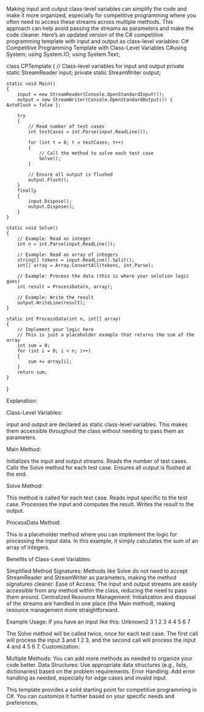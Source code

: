 Making input and output class-level variables can simplify the code and make it more organized, especially for competitive programming where you often need to access these streams across multiple methods. This approach can help avoid passing the streams as parameters and make the code cleaner.
Here’s an updated version of the C# competitive programming template with input and output as class-level variables:
C# Competitive Programming Template with Class-Level Variables
C#using System;
using System.IO;
using System.Text;

class CPTemplate
{
    // Class-level variables for input and output
    private static StreamReader input;
    private static StreamWriter output;

    static void Main()
    {
        input = new StreamReader(Console.OpenStandardInput());
        output = new StreamWriter(Console.OpenStandardOutput()) { AutoFlush = false };

        try
        {
            // Read number of test cases
            int testCases = int.Parse(input.ReadLine());

            for (int t = 0; t < testCases; t++)
            {
                // Call the method to solve each test case
                Solve();
            }

            // Ensure all output is flushed
            output.Flush();
        }
        finally
        {
            input.Dispose();
            output.Dispose();
        }
    }

    static void Solve()
    {
        // Example: Read an integer
        int n = int.Parse(input.ReadLine());

        // Example: Read an array of integers
        string[] tokens = input.ReadLine().Split();
        int[] array = Array.ConvertAll(tokens, int.Parse);

        // Example: Process the data (this is where your solution logic goes)
        int result = ProcessData(n, array);

        // Example: Write the result
        output.WriteLine(result);
    }

    static int ProcessData(int n, int[] array)
    {
        // Implement your logic here
        // This is just a placeholder example that returns the sum of the array
        int sum = 0;
        for (int i = 0; i < n; i++)
        {
            sum += array[i];
        }
        return sum;
    }
}

Explanation:


Class-Level Variables:

input and output are declared as static class-level variables. This makes them accessible throughout the class without needing to pass them as parameters.



Main Method:

Initializes the input and output streams.
Reads the number of test cases.
Calls the Solve method for each test case.
Ensures all output is flushed at the end.



Solve Method:

This method is called for each test case.
Reads input specific to the test case.
Processes the input and computes the result.
Writes the result to the output.



ProcessData Method:

This is a placeholder method where you can implement the logic for processing the input data.
In this example, it simply calculates the sum of an array of integers.



Benefits of Class-Level Variables:

Simplified Method Signatures: Methods like Solve do not need to accept StreamReader and StreamWriter as parameters, making the method signatures cleaner.
Ease of Access: The input and output streams are easily accessible from any method within the class, reducing the need to pass them around.
Centralized Resource Management: Initialization and disposal of the streams are handled in one place (the Main method), making resource management more straightforward.

Example Usage:
If you have an input like this:
Unknown2
3
1 2 3
4
4 5 6 7

The Solve method will be called twice, once for each test case. The first call will process the input 3 and 1 2 3, and the second call will process the input 4 and 4 5 6 7.
Customization:

Multiple Methods: You can add more methods as needed to organize your code better.
Data Structures: Use appropriate data structures (e.g., lists, dictionaries) based on the problem requirements.
Error Handling: Add error handling as needed, especially for edge cases and invalid input.

This template provides a solid starting point for competitive programming in C#. You can customize it further based on your specific needs and preferences.
